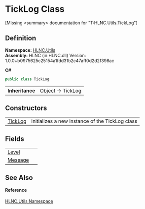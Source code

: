 # TickLog Class


\[Missing &lt;summary&gt; documentation for "T:HLNC.Utils.TickLog"\]



## Definition
**Namespace:** <a href="N_HLNC_Utils">HLNC.Utils</a>  
**Assembly:** HLNC (in HLNC.dll) Version: 1.0.0+b0975625c25154a1fdd31b2c47aff0d2d2f398ac

**C#**
``` C#
public class TickLog
```

<table><tr><td><strong>Inheritance</strong></td><td><a href="https://learn.microsoft.com/dotnet/api/system.object" target="_blank" rel="noopener noreferrer">Object</a>  →  TickLog</td></tr>
</table>



## Constructors
<table>
<tr>
<td><a href="M_HLNC_Utils_TickLog__ctor">TickLog</a></td>
<td>Initializes a new instance of the TickLog class</td></tr>
</table>

## Fields
<table>
<tr>
<td><a href="F_HLNC_Utils_TickLog_Level">Level</a></td>
<td> </td></tr>
<tr>
<td><a href="F_HLNC_Utils_TickLog_Message">Message</a></td>
<td> </td></tr>
</table>

## See Also


#### Reference
<a href="N_HLNC_Utils">HLNC.Utils Namespace</a>  
